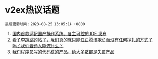 # v2ex热议话题

`最后更新时间：2023-08-25 13:05:14 +0800`

1. [国内首款适配国产操作系统、自主可控的 IDE 发布](https://www.v2ex.com/t/968064)
1. [看了李跳跳的帖子，我们真的就只能任由腾讯欺负而没有任何挣扎的方式了吗？我们普通人能做什么？](https://www.v2ex.com/t/968150)
1. [我们程序员写的代码做的产品，绝大多数都是失败产品](https://www.v2ex.com/t/968003)

